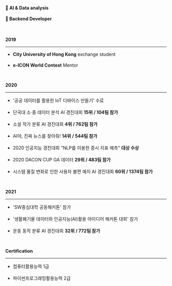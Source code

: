 <!--
**allan02/allan02** is a ✨ _special_ ✨ repository because its `README.md` (this file) appears on your GitHub profile.

Here are some ideas to get you started:

- 🔭 I’m currently working on ...
- 🌱 I’m currently learning ...
- 👯 I’m looking to collaborate on ...
- 🤔 I’m looking for help with ...
- 💬 Ask me about ...
- 📫 How to reach me: ...
- 😄 Pronouns: ...
- ⚡ Fun fact: ...
-->  
<br>
<strong>🌱 AI & Data analysis</strong><br><br>
<strong>🌱 Backend Developer</strong><br><br><br>

<strong>2019</strong><hr/>
<ul>
  <li><strong>City University of Hong Kong</strong> exchange student</li><br>
  <li><strong>e-ICON World Contest</strong> Mentor</li>
</ul><br>

<strong>2020</strong><hr/>
<ul>
  <li>'공공 데이터를 활용한 IoT 디바이스 만들기' 수료</li><br>
  <li>단국대 소·중 데이터 분석 AI 경진대회 <strong>15위 / 104팀 참가</strong></li><br>
  <li>소설 작가 분류 AI 경진대회 <strong>4위 / 762팀 참가</strong></li><br>
  <li>AI야, 진짜 뉴스를 찾아줘! <strong>14위 / 544팀 참가</strong></li><br>
  <li>2020 인공지능 경진대회 "NLP를 이용한 증시 지표 예측" <strong>대상 수상</strong></li><br>
  <li>2020 DACON CUP GA 데이터 <strong>29위 / 483팀 참가</strong></li><br>
  <li>시스템 품질 변화로 인한 사용자 불편 예지 AI 경진대회 <strong>60위 / 1374팀 참가</strong></li>
</ul><br>

<strong>2021</strong><hr/>
<ul>
  <li>'SW중심대학 공동해커톤' 참가</li><br>
  <li>'생활폐기물 데이터와 인공지능(AI)활용 아이디어 해커톤 대회' 참가</li><br>
  <li>운동 동작 분류 AI 경진대회 <strong>32위 / 772팀 참가</strong></li>
</ul><br>

<strong>Certification</strong><hr/>
<ul>
  <li>컴퓨터활용능력 1급</li><br>
  <li>파이썬프로그래밍활용능력 2급</li>
</ul>

